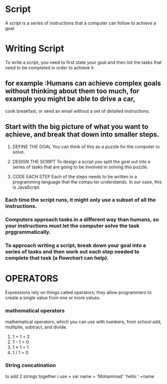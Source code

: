 # Script
A script is a series of instructions that a computer can follow to achieve a goal.

# Writing Script 
To write a script, you need to first state your goal and then list the tasks that need to be completed in order to achieve it. 
 
## for example :Humans can achieve complex goals without thinking about them too much, for example you might be able to drive a car,
 cook breakfast, or send an email without a set of detailed instructions.
 
## Start with the big picture of what you want to achieve, and break that down into smaller steps.

1. DEFINE THE GOAL
 You can think of this as a puzzle for the computer to solve.

2. DESIGN THE SCRIPT 
To design a script you split the goal out into a series of tasks that are going to be involved in solving this puzzle.

3. CODE EACH STEP 
 Each of the steps needs to be written in a programming language that the compu ter understands. In our case, this is JavaScript.
 
### Each time the script runs, it might only use a subset of all the instructions. 

### Computers approach tasks in a different way than humans, so your instructions must let the computer solve the task prggrammatically. 

### To approach writing a script, break down your goal into a series of tasks and then work out each step needed to complete that task (a flowchart can help). 

# OPERATORS
Expressions rely on things called operators; they allow programmers to create a single value from one or more values.
  
### mathematical operators
mathematical operators, which you can use with numbers, from school add, multiplie, subtract, and divide.
   1. 1 + 1 = 2
   2. 1 - 1 = 0
   3. 1 * 1 = 1
   4. 1 / 1 = 0

### String concatination
   to add 2 strings together i use  +
   var name = 'Mohammad'
   'hello ' +name
